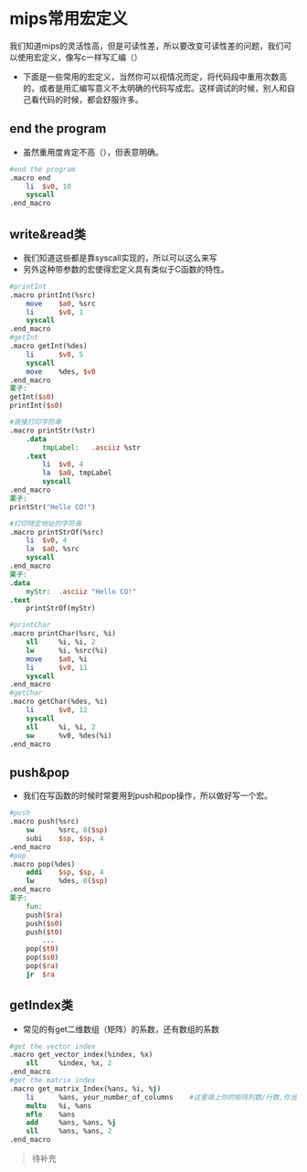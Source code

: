 # mips常用宏定义

我们知道mips的灵活性高，但是可读性差，所以要改变可读性差的问题，我们可以使用宏定义，像写c一样写汇编（）

- 下面是一些常用的宏定义，当然你可以视情况而定，将代码段中重用次数高的，或者是用汇编写意义不太明确的代码写成宏。这样调试的时候，别人和自己看代码的时候，都会舒服许多。

## end the program

- 虽然重用度肯定不高（），但表意明确。

```mips
#end the program
.macro end
    li  $v0, 10
    syscall
.end_macro
```

## write&read类

- 我们知道这些都是靠syscall实现的，所以可以这么来写
- 另外这种带参数的宏使得宏定义具有类似于C函数的特性。

```mips
#printInt
.macro printInt(%src)
    move    $a0, %src
    li      $v0, 1
    syscall
.end_macro
#getInt
.macro getInt(%des)
    li      $v0, 5
    syscall
    move    %des, $v0
.end_macro
栗子:
getInt($s0)
printInt($s0)

#直接打印字符串
.macro printStr(%str)
    .data 
        tmpLabel:   .asciiz %str
    .text
        li  $v0, 4
        la  $a0, tmpLabel
        syscall
.end_macro
栗子:
printStr("Hello CO!")

#打印特定地址的字符串
.macro printStrOf(%src)
    li  $v0, 4
    la  $a0, %src
    syscall
.end_macro
栗子:
.data
    myStr:  .asciiz "Hello CO!"
.text
    printStrOf(myStr)

#printChar
.macro printChar(%src, %i)
    sll     %i, %i, 2
    lw      %i, %src(%i)
    move    $a0, %i
    li      $v0, 11
    syscall
.end_macro
#getChar
.macro getChar(%des, %i)
    li      $v0, 12
    syscall
    sll     %i, %i, 2
    sw      %v0, %des(%i)
.end_macro
```

## push&pop

- 我们在写函数的时候时常要用到push和pop操作，所以做好写一个宏。

```mips
#push
.macro push(%src)
    sw      %src, 0($sp)
    subi    $sp, $sp, 4
.end_macro
#pop
.macro pop(%des)
    addi    $sp, $sp, 4
    lw      %des, 0($sp)
.end_macro
栗子:
    fun:
    push($ra)
    push($s0)
    push($t0)
        ...
    pop($t0)
    pop($s0)
    pop($ra)
    jr  $ra
```

## getIndex类

- 常见的有get二维数组（矩阵）的系数，还有数组的系数

```mips
#get the vector index
.macro get_vector_index(%index, %x)
    sll     %index, %x, 2
.end_macro
#get the matrix index
.macro get_matrix_Index(%ans, %i, %j)
    li      %ans, your_number_of_columns    #这里填上你的矩阵列数/行数,你当然也可以把他当参数输入
    multu   %i, %ans
    mflo    %ans
    add     %ans, %ans, %j
    sll     %ans, %ans, 2
.end_macro
```

> 待补充